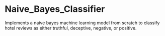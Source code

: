 # Naive_Bayes_Classifier
Implements a naive bayes machine learning model from scratch to classify hotel reviews as either truthful, deceptive, negative, or positive.
